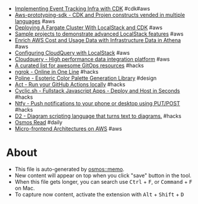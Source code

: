 - [Implementing Event Tracking Infra with CDK](https://eng.wealthfront.com/2022/12/14/implementing-event-tracking-infra-with-cdk/) #cdk#aws
- [Aws-prototyping-sdk - CDK and Projen constructs vended in multiple languages](https://github.com/aws/aws-prototyping-sdk) #aws
- [Deploying A Fargate Cluster With LocalStack and CDK](https://blog.dennisokeeffe.com/blog/2021-08-11-deploying-a-fargate-cluster-with-localstack-and-the-aws-cdk) #aws
- [Sample projects to demonstrate advanced LocalStack features](https://github.com/localstack/localstack-pro-samples) #aws
- [Enrich AWS Cost and Usage Data with Infrastructure Data in Athena](https://www.cloudquery.io/how-to-guides/query-aws-cost-and-usage-athena) #aws
- [Configuring CloudQuery with LocalStack](https://www.cloudquery.io/how-to-guides/configuring-cloudquery-with-localstack) #aws
- [Cloudquery - High performance data integration platform](https://github.com/cloudquery/cloudquery) #aws
- [A curated list for awesome GitOps resources](https://github.com/weaveworks/awesome-gitops) #hacks
- [ngrok - Online in One Line](https://ngrok.com/) #hacks
- [Poline - Esoteric Color Palette Generation Library](https://meodai.github.io/poline/) #design
- [Act - Run your GitHub Actions locally](https://github.com/nektos/act) #hacks
- [Cyclic.sh - Fullstack Javascript Apps - Deploy and Host in Seconds](https://www.cyclic.sh/) #hacks
- [Ntfy - Push notifications to your phone or desktop using PUT/POST](https://github.com/binwiederhier/ntfy) #hacks
- [D2 - Diagram scripting language that turns text to diagrams.](https://github.com/terrastruct/d2) #hacks
- [Osmos Read](https://dailyread.netlify.app/) #daily
- [Micro-frontend Architectures on AWS](https://aws.amazon.com/blogs/architecture/micro-frontend-architectures-on-aws/) #aws

# About

- This file is auto-generated by [osmos::memo](https://github.com/osmoscraft/osmosmemo).
- New content will appear on top when you click "save" button in the tool.
- When this file gets longer, you can search use <kbd>Ctrl</kbd> + <kbd>F</kbd>, or <kbd>Command</kbd> + <kbd>F</kbd> on Mac.
- To capture now content, activate the extension with <kbd>Alt</kbd> + <kbd>Shift</kbd> + <kbd>D</kbd>

